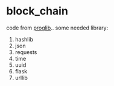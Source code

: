 # block_chain
code from [proglib](https://proglib.io/p/learn-blockchains-by-building-one/)..
some needed library:
1. hashlib
2. json
3. requests
4. time
5. uuid
6. flask
7. urllib
